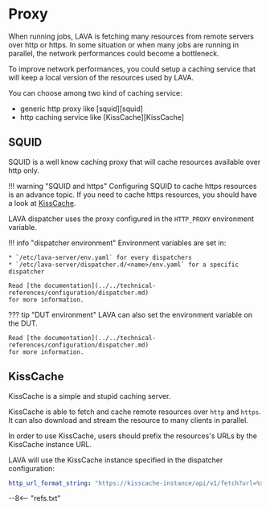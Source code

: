 # Proxy

When running jobs, LAVA is fetching many resources from remote servers over
http or https. In some situation or when many jobs are running in parallel, the
network performances could become a bottleneck.

To improve network performances, you could setup a caching service that will
keep a local version of the resources used by LAVA.

You can choose among two kind of caching service:

* generic http proxy like [squid][squid]
* http caching service like [KissCache][KissCache]

## SQUID

SQUID is a well know caching proxy that will cache resources available over
http only.

!!! warning "SQUID and https"
    Configuring SQUID to cache https resources is an advance topic.
    If you need to cache https resources, you should have a look at
    [KissCache](#kisscache).

LAVA dispatcher uses the proxy configured in the `HTTP_PROXY` environment
variable.

!!! info "dispatcher environment"
    Environment variables are set in:

    * `/etc/lava-server/env.yaml` for every dispatchers
    * `/etc/lava-server/dispatcher.d/<name>/env.yaml` for a specific dispatcher

    Read [the documentation](../../technical-references/configuration/dispatcher.md)
    for more information.

??? tip "DUT environment"
    LAVA can also set the environment variable on the DUT.

    Read [the documentation](../../technical-references/configuration/dispatcher.md)
    for more information.

## KissCache

KissCache is a simple and stupid caching server.

KissCache is able to fetch and cache remote resources over `http` and `https`.
It can also download and stream the resource to many clients in parallel.

In order to use KissCache, users should prefix the resources's URLs by the
KissCache instance URL.

LAVA will use the KissCache instance specified in the dispatcher configuration:
```yaml
http_url_format_string: "https://kisscache-instance/api/v1/fetch?url=%s"
```

--8<-- "refs.txt"
